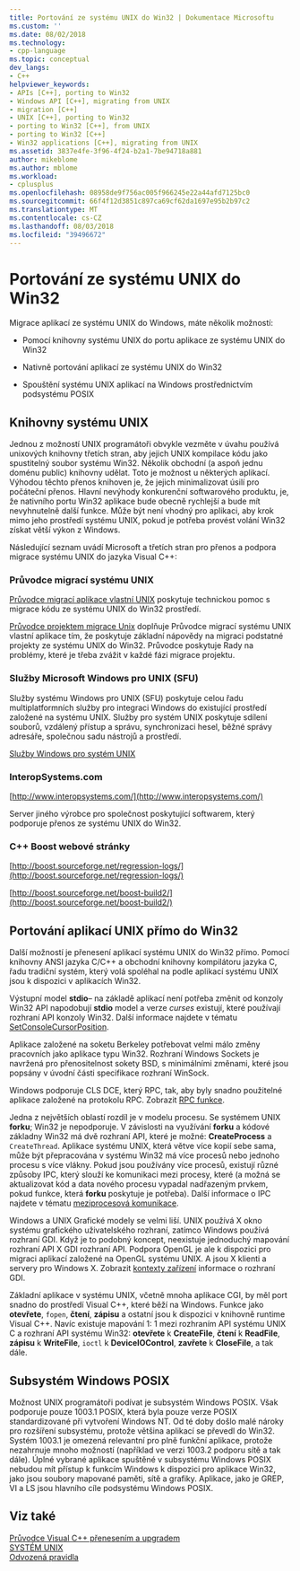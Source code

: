 ```yaml
---
title: Portování ze systému UNIX do Win32 | Dokumentace Microsoftu
ms.custom: ''
ms.date: 08/02/2018
ms.technology:
- cpp-language
ms.topic: conceptual
dev_langs:
- C++
helpviewer_keywords:
- APIs [C++], porting to Win32
- Windows API [C++], migrating from UNIX
- migration [C++]
- UNIX [C++], porting to Win32
- porting to Win32 [C++], from UNIX
- porting to Win32 [C++]
- Win32 applications [C++], migrating from UNIX
ms.assetid: 3837e4fe-3f96-4f24-b2a1-7be94718a881
author: mikeblome
ms.author: mblome
ms.workload:
- cplusplus
ms.openlocfilehash: 08958de9f756ac005f966245e22a44afd7125bc0
ms.sourcegitcommit: 66f4f12d3851c897ca69cf62da1697e95b2b97c2
ms.translationtype: MT
ms.contentlocale: cs-CZ
ms.lasthandoff: 08/03/2018
ms.locfileid: "39496672"
---
```

# <a name="porting-from-unix-to-win32"></a>Portování ze systému UNIX do Win32
Migrace aplikací ze systému UNIX do Windows, máte několik možností:  
  
-   Pomocí knihovny systému UNIX do portu aplikace ze systému UNIX do Win32  
  
-   Nativně portování aplikací ze systému UNIX do Win32  
  
-   Spouštění systému UNIX aplikací na Windows prostřednictvím podsystému POSIX  
  
## <a name="unix-libraries"></a>Knihovny systému UNIX  
 Jednou z možností UNIX programátoři obvykle vezměte v úvahu používá unixových knihovny třetích stran, aby jejich UNIX kompilace kódu jako spustitelný soubor systému Win32. Několik obchodní (a aspoň jednu doménu public) knihovny udělat. Toto je možnost u některých aplikací. Výhodou těchto přenos knihoven je, že jejich minimalizovat úsilí pro počáteční přenos. Hlavní nevýhody konkurenční softwarového produktu, je, že nativního portu Win32 aplikace bude obecně rychlejší a bude mít nevyhnutelně další funkce. Může být není vhodný pro aplikaci, aby krok mimo jeho prostředí systému UNIX, pokud je potřeba provést volání Win32 získat větší výkon z Windows.  
  
 Následující seznam uvádí Microsoft a třetích stran pro přenos a podpora migrace systému UNIX do jazyka Visual C++:  
  
### <a name="unix-migration-guides"></a>Průvodce migrací systému UNIX  
 [Průvodce migrací aplikace vlastní UNIX](https://technet.microsoft.com/library/bb656290.aspx) poskytuje technickou pomoc s migrace kódu ze systému UNIX do Win32 prostředí.  
  
 [Průvodce projektem migrace Unix](https://technet.microsoft.com/library/bb656287.aspx) doplňuje Průvodce migrací systému UNIX vlastní aplikace tím, že poskytuje základní nápovědy na migraci podstatné projekty ze systému UNIX do Win32. Průvodce poskytuje Rady na problémy, které je třeba zvážit v každé fázi migrace projektu.
  
### <a name="microsoft-windows-services-for-unix-sfu"></a>Služby Microsoft Windows pro UNIX (SFU)  
 Služby systému Windows pro UNIX (SFU) poskytuje celou řadu multiplatformních služby pro integraci Windows do existující prostředí založené na systému UNIX. Služby pro systém UNIX poskytuje sdílení souborů, vzdálený přístup a správu, synchronizaci hesel, běžné správy adresáře, společnou sadu nástrojů a prostředí.  
  
 [Služby Windows pro systém UNIX](http://www.microsoft.com/downloads/details.aspx?FamilyID=896c9688-601b-44f1-81a4-02878ff11778&displaylang=en)  
  
### <a name="interopsystemscom"></a>InteropSystems.com  
 [http://www.interopsystems.com/](http://www.interopsystems.com/)  
  
 Server jiného výrobce pro společnost poskytující softwarem, který podporuje přenos ze systému UNIX do Win32.  
  
### <a name="c-boost-web-site"></a>C++ Boost webové stránky  
 [http://boost.sourceforge.net/regression-logs/](http://boost.sourceforge.net/regression-logs/)  
  
 [http://boost.sourceforge.net/boost-build2/](http://boost.sourceforge.net/boost-build2/)  
  
## <a name="porting-unix-applications-directly-to-win32"></a>Portování aplikací UNIX přímo do Win32  
 Další možností je přenesení aplikací systému UNIX do Win32 přímo. Pomocí knihovny ANSI jazyka C/C++ a obchodní knihovny kompilátoru jazyka C, řadu tradiční systém, který volá spoléhal na podle aplikací systému UNIX jsou k dispozici v aplikacích Win32.  
  
 Výstupní model **stdio**– na základě aplikací není potřeba změnit od konzoly Win32 API napodobují **stdio** model a verze *curses* existují, které používají rozhraní API konzoly Win32. Další informace najdete v tématu [SetConsoleCursorPosition](http://msdn.microsoft.com/library/windows/desktop/ms686025).  
  
 Aplikace založené na soketu Berkeley potřebovat velmi málo změny pracovních jako aplikace typu Win32. Rozhraní Windows Sockets je navržená pro přenositelnost sokety BSD, s minimálními změnami, které jsou popsány v úvodní části specifikace rozhraní WinSock.  
  
 Windows podporuje CLS DCE, který RPC, tak, aby byly snadno použitelné aplikace založené na protokolu RPC. Zobrazit [RPC funkce](http://msdn.microsoft.com/library/windows/desktop/aa378623).  
  
 Jedna z největších oblastí rozdíl je v modelu procesu. Se systémem UNIX **forku**; Win32 je nepodporuje. V závislosti na využívání **forku** a kódové základny Win32 má dvě rozhraní API, které je možné: **CreateProcess** a `CreateThread`. Aplikace systému UNIX, která větve více kopií sebe sama, může být přepracována v systému Win32 má více procesů nebo jednoho procesu s více vlákny. Pokud jsou používány více procesů, existují různé způsoby IPC, který slouží ke komunikaci mezi procesy, které (a možná se aktualizovat kód a data nového procesu vypadal nadřazeným prvkem, pokud funkce, která **forku** poskytuje je potřeba). Další informace o IPC najdete v tématu [meziprocesová komunikace](http://msdn.microsoft.com/library/windows/desktop/aa365574).  
  
 Windows a UNIX Grafické modely se velmi liší. UNIX používá X okno systému grafického uživatelského rozhraní, zatímco Windows používá rozhraní GDI. Když je to podobný koncept, neexistuje jednoduchý mapování rozhraní API X GDI rozhraní API. Podpora OpenGL je ale k dispozici pro migraci aplikací založené na OpenGL systému UNIX. A jsou X klienti a servery pro Windows X. Zobrazit [kontexty zařízení](http://msdn.microsoft.com/library/windows/desktop/dd183553) informace o rozhraní GDI.  
  
 Základní aplikace v systému UNIX, včetně mnoha aplikace CGI, by měl port snadno do prostředí Visual C++, které běží na Windows. Funkce jako **otevřete**, `fopen`, **čtení**, **zápisu** a ostatní jsou k dispozici v knihovně runtime Visual C++. Navíc existuje mapování 1: 1 mezi rozhraním API systému UNIX C a rozhraní API systému Win32: **otevřete** k **CreateFile**, **čtení** k **ReadFile**, **zápisu** k **WriteFile**, `ioctl` k **DeviceIOControl**, **zavřete** k **CloseFile**, a tak dále.  
  
## <a name="windows-posix-subsystem"></a>Subsystém Windows POSIX  
 Možnost UNIX programátoři podívat je subsystém Windows POSIX. Však podporuje pouze 1003.1 POSIX, která byla pouze verze POSIX standardizované při vytvoření Windows NT. Od té doby došlo malé nároky pro rozšíření subsystému, protože většina aplikací se převedl do Win32. Systém 1003.1 je omezená relevantní pro plně funkční aplikace, protože nezahrnuje mnoho možností (například ve verzi 1003.2 podporu sítě a tak dále). Úplné vybrané aplikace spuštěné v subsystému Windows POSIX nebudou mít přístup k funkcím Windows k dispozici pro aplikace Win32, jako jsou soubory mapované paměti, sítě a grafiky. Aplikace, jako je GREP, VI a LS jsou hlavního cíle podsystému Windows POSIX.  
  
## <a name="see-also"></a>Viz také  
 [Průvodce Visual C++ přenesením a upgradem](visual-cpp-change-history-2003-2015.md)   
 [SYSTÉM UNIX](../c-runtime-library/unix.md)   
 [Odvozená pravidla](../build/inference-rules.md)